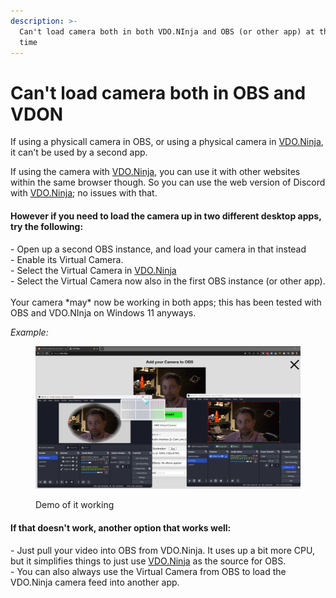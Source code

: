 ```yaml
---
description: >-
  Can't load camera both in both VDO.NInja and OBS (or other app) at the same
  time
---
```


# Can't load camera both in OBS and VDON

If using a physicall camera in OBS, or using a physical camera in [VDO.Ninja](https://vdo.ninja/), it can't be used by a second app.

If using the camera with [VDO.Ninja](https://vdo.ninja/), you can use it with other websites within the same browser though. So you can use the web version of Discord with [VDO.Ninja](https://vdo.ninja/); no issues with that.

#### However if you need to load the camera up in two different desktop apps, try the following:

\- Open up a second OBS instance, and load your camera in that instead\
\- Enable its Virtual Camera.\
\- Select the Virtual Camera in [VDO.Ninja](https://vdo.ninja/)\
\- Select the Virtual Camera now also in the first OBS instance (or other app). \
\
Your camera \*may\* now be working in both apps; this has been tested with OBS and VDO.NInja on Windows 11 anyways.

_Example:_&#x20;

<figure><img src="../.gitbook/assets/image.png" alt=""><figcaption><p>Demo of it working</p></figcaption></figure>

#### If that doesn't work, another option that works well:

\- Just pull your video into OBS from VDO.Ninja. It uses up a bit more CPU, but it simplifies things to just use [VDO.Ninja](https://vdo.ninja/) as the source for OBS.\
\- You can also always use the Virtual Camera from OBS to load the VDO.Ninja camera feed into another app.
